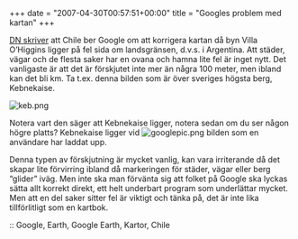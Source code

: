 +++
date = "2007-04-30T00:57:51+00:00"
title = "Googles problem med kartan"
+++

[DN skriver][1] att Chile ber Google om att korrigera kartan då byn Villa O&#8217;Higgins ligger på fel sida om landsgränsen, d.v.s. i Argentina. Att städer, vägar och de flesta saker har en ovana och hamna lite fel är inget nytt. Det vanligaste är att det är förskjutet inte mer än några 100 meter, men ibland kan det bli km. Ta t.ex. denna bilden som är över sveriges högsta berg, Kebnekaise.

<div class="middle">
  <img id="image405" src="/images/2007/04/keb.png" alt="keb.png" />
</div>

Notera vart den säger att Kebnekaise ligger, notera sedan om du ser någon högre platts? Kebnekaise ligger vid <img id="image406" src="/images/2007/04/googlepic.png" alt="googlepic.png" /> bilden som en användare har laddat upp.

Denna typen av förskjutning är mycket vanlig, kan vara irriterande då det skapar lite förvirring ibland då markeringen för städer, vägar eller berg &#8220;glider&#8221; iväg. Men inte ska man förvänta sig att folket på Google ska lyckas sätta allt korrekt direkt, ett helt underbart program som underlättar mycket. Men att en del saker sitter fel är viktigt och tänka på, det är inte lika tillförlitligt som en kartbok.

:: Google, Earth, Google Earth, Kartor, Chile

<small></small>

 [1]: http://www.dn.se/DNet/jsp/polopoly.jsp?d=2374&#038;a=644557
